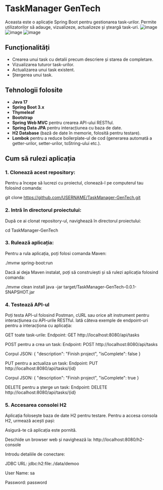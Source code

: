 # TaskManager GenTech

Aceasta este o aplicație Spring Boot pentru gestionarea task-urilor. Permite utilizatorilor să adauge, vizualizeze, actualizeze și șteargă task-uri.
![image](https://github.com/user-attachments/assets/686339f3-5935-407c-8aa0-2fd1c6d66a98)
![image](https://github.com/user-attachments/assets/7bec9bf7-6bbe-460d-8a35-ee9c69abeaae)
![image](https://github.com/user-attachments/assets/90d573bf-22a8-4dc3-ad11-2f3dbe8760c7)


## Funcționalități

- Crearea unui task cu detalii precum descriere și starea de completare.
- Vizualizarea tuturor task-urilor.
- Actualizarea unui task existent.
- Ștergerea unui task.

## Tehnologii folosite

- **Java 17**
- **Spring Boot 3.x**
- **Thymeleaf**
- **Bootstrap**
- **Spring Web MVC** pentru crearea API-ului RESTful.
- **Spring Data JPA** pentru interacțiunea cu baza de date.
- **H2 Database** (bază de date în memorie, folosită pentru testare).
- **Lombok** pentru a reduce boilerplate-ul de cod (generarea automată a getter-urilor, setter-urilor, toString-ului etc.).

## Cum să rulezi aplicația

### 1. Clonează acest repository:

Pentru a începe să lucrezi cu proiectul, clonează-l pe computerul tau folosind comanda:

git clone https://github.com/USERNAME/TaskManager-GenTech.git

### 2. Intră în directorul proiectului:

După ce ai clonat repository-ul, navighează în directorul proiectului:

cd TaskManager-GenTech

### 3. Rulează aplicația:
Pentru a rula aplicația, poți folosi comanda Maven:

./mvnw spring-boot:run

Dacă ai deja Maven instalat, poți să construiești și să rulezi aplicația folosind comanda:

./mvnw clean install
java -jar target/TaskManager-GenTech-0.0.1-SNAPSHOT.jar

### 4. Testează API-ul
Poți testa API-ul folosind Postman, cURL sau orice alt instrument pentru interacțiunea cu API-urile RESTful. Iată câteva exemple de endpoint-uri pentru a interacționa cu aplicația:

GET toate task-urile:
Endpoint: GET http://localhost:8080/api/tasks

POST pentru a crea un task:
Endpoint: POST http://localhost:8080/api/tasks

Corpul JSON:
{
  "description": "Finish project",
  "isComplete": false
}

PUT pentru a actualiza un task:
Endpoint: PUT http://localhost:8080/api/tasks/{id}

Corpul JSON:
{
  "description": "Finish project",
  "isComplete": true
}

DELETE pentru a șterge un task:
Endpoint: DELETE http://localhost:8080/api/tasks/{id}

### 5. **Accesarea consolei H2**

Aplicația folosește baza de date H2 pentru testare. Pentru a accesa consola H2, urmează acești pași:

Asigură-te că aplicația este pornită.

Deschide un browser web și navighează la: http://localhost:8080/h2-console

Introdu detaliile de conectare:

JDBC URL: jdbc:h2:file:./data/demoo

User Name: sa

Password: password





